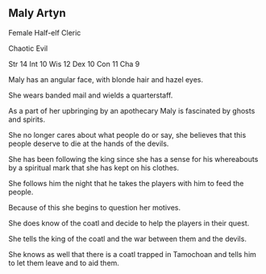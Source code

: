 ## Maly Artyn

Female Half-elf Cleric

Chaotic Evil 

Str 14
Int 10
Wis 12
Dex 10
Con 11
Cha 9

Maly has an angular face, with blonde hair and hazel eyes.

She wears banded mail and wields a quarterstaff. 

As a part of her upbringing by an apothecary Maly is fascinated by ghosts and spirits.

She no longer cares about what people do or say, she believes that this people deserve to die at the hands of the devils. 

She has been following the king since she has a sense for his whereabouts by a spiritual mark that she has kept on his clothes.

She follows him the night that he takes the players with him to feed the people. 

Because of this she begins to question her motives. 

She does know of the coatl and decide to help the players in their quest.

She tells the king of the coatl and the war between them and the devils.

She knows as well that there is a coatl trapped in Tamochoan and tells him to let them leave and to aid them.

